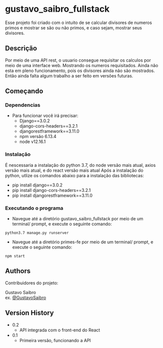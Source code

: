 # gustavo_saibro_fullstack

Esse projeto foi criado com o intuito de se calcular divisores de numeros primos e mostrar se são ou não primos, 
e caso sejam, mostrar seus divisores.

## Descrição

Por meio de uma API rest, o usuario consegue requisitar os calculos por meio de uma interface web. 
Mostrando os numeros requisitados. Ainda não esta em pleno funcionamento, pois os divisores ainda não são mostrados. 
Então ainda falta algum trabalho a ser feito em versões futuras.

## Começando

### Dependencias

* Para funcionar você irá precisar: 
  * Django==3.0.2
  * django-cors-headers==3.2.1
  * djangorestframework==3.11.0
  * npm versão 6.13.4
  * node v12.16.1
  


### Instalação

É nescessaria a instalação do python 3.7, do node versão mais atual, axios versão mais atual, e do react versão mais atual
Após a instalação do python, utlize os comandos abaixo para a instalação das bibliotecas:
  * pip install django==3.0.2
  * pip install django-cors-headers==3.2.1
  * pip install djangorestframework==3.11.0
  

### Executando o programa

* Navegue até a diretório gustavo_saibro_fullstack por meio de um terminal/ prompt, e execute o seguinte comando:  
```
python3.7 manage.py runserver
```
  
* Navegue até a diretório primes-fe por meio de um terminal/ prompt, e execute o seguinte comando:
```
npm start
```


## Authors

Contribuidores do projeto:

Gustavo Saibro  
ex. [@GustavoSaibro](https://github.com/GustavoSaibro)

## Version History

* 0.2
    * API integrada com o front-end do React    
* 0.1
    * Primeira versão, funcionando a API
